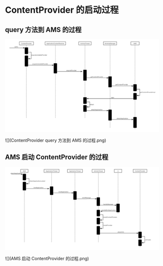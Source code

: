 # **ContentProvider 的启动过程**
## query 方法到 AMS 的过程

![](https://github.com/FangQi-Jack/Android-/blob/main/Android%20%E7%B3%BB%E7%BB%9F%E6%BA%90%E7%A0%81%E5%88%86%E6%9E%90/%E5%9B%9B%E5%A4%A7%E7%BB%84%E4%BB%B6%E7%9A%84%E5%B7%A5%E4%BD%9C%E8%BF%87%E7%A8%8B/ContentProvider/ContentProvider%20query%20%E6%96%B9%E6%B3%95%E5%88%B0%20AMS%20%E7%9A%84%E8%BF%87%E7%A8%8B.png)

![](ContentProvider query 方法到 AMS 的过程.png)
## AMS 启动 ContentProvider 的过程

![](https://github.com/FangQi-Jack/Android-/blob/main/Android%20%E7%B3%BB%E7%BB%9F%E6%BA%90%E7%A0%81%E5%88%86%E6%9E%90/%E5%9B%9B%E5%A4%A7%E7%BB%84%E4%BB%B6%E7%9A%84%E5%B7%A5%E4%BD%9C%E8%BF%87%E7%A8%8B/ContentProvider/AMS%20%E5%90%AF%E5%8A%A8%20ContentProvider%20%E7%9A%84%E8%BF%87%E7%A8%8B.png)

![](AMS 启动 ContentProvider 的过程.png)
